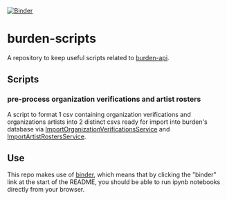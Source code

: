 [![Binder](http://mybinder.org/badge.svg)](http://mybinder.org:/repo/oli9292/burden-scripts)

# burden-scripts
A repository to keep useful scripts related to [burden-api](https://github.com/artsy/burden-api).

## Scripts

### pre-process organization verifications and artist rosters

A script to format 1 csv containing organization verifications and organizations artists into 2 distinct csvs ready for import into burden's database via [ImportOrganizationVerificationsService](https://github.com/artsy/burden-api/blob/master/app/services/imports/import_organization_verifications_service.rb) and [ImportArtistRostersService](https://github.com/artsy/burden-api/blob/master/app/services/imports/import_artist_rosters_service.rb).

## Use
This repo makes use of [binder](http://mybinder.org/), which means that by clicking the "binder" link at the start of the README, you should be able to run ipynb notebooks directly from your browser.
